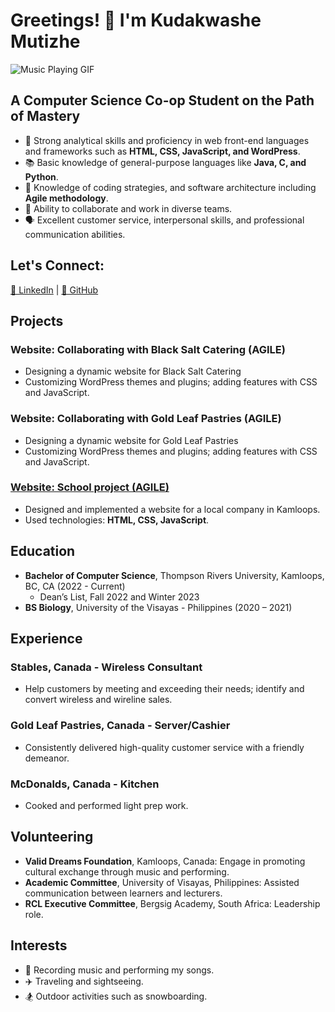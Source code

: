 # Greetings! 👋 I'm Kudakwashe Mutizhe

![Music Playing GIF](https://media.giphy.com/media/l1J9R1Q7LJGSZOxFe/giphy.gif) 

## A Computer Science Co-op Student on the Path of Mastery

- 🚀 Strong analytical skills and proficiency in web front-end languages and frameworks such as **HTML, CSS, JavaScript, and WordPress**.
- 📚 Basic knowledge of general-purpose languages like **Java, C, and Python**.
- 🔄 Knowledge of coding strategies, and software architecture including **Agile methodology**.
- 🤝 Ability to collaborate and work in diverse teams.
- 🗣️ Excellent customer service, interpersonal skills, and professional communication abilities.

## Let's Connect:

[🔗 LinkedIn](https://www.linkedin.com/in/kudakwashe-mutizhe) | [📂 GitHub](https://github.com/KudakwasheMutizhe)

## Projects

### Website: Collaborating with Black Salt Catering (AGILE) 
- Designing a dynamic website for Black Salt Catering
- Customizing WordPress themes and plugins; adding features with CSS and JavaScript.

### Website: Collaborating with Gold Leaf Pastries (AGILE)
- Designing a dynamic website for Gold Leaf Pastries
- Customizing WordPress themes and plugins; adding features with CSS and JavaScript.

### [Website: School project (AGILE)](https://kudakwashemutizhe.github.io/home.html)
- Designed and implemented a website for a local company in Kamloops.
- Used technologies: **HTML, CSS, JavaScript**.

## Education
- **Bachelor of Computer Science**, Thompson Rivers University, Kamloops, BC, CA (2022 - Current)
  - Dean’s List, Fall 2022 and Winter 2023
- **BS Biology**, University of the Visayas - Philippines (2020 – 2021)

## Experience

### Stables, Canada - Wireless Consultant
- Help customers by meeting and exceeding their needs; identify and convert wireless and wireline sales.

### Gold Leaf Pastries, Canada - Server/Cashier
- Consistently delivered high-quality customer service with a friendly demeanor.

### McDonalds, Canada - Kitchen
- Cooked and performed light prep work.

## Volunteering
- **Valid Dreams Foundation**, Kamloops, Canada: Engage in promoting cultural exchange through music and performing.
- **Academic Committee**, University of Visayas, Philippines: Assisted communication between learners and lecturers.
- **RCL Executive Committee**, Bergsig Academy, South Africa: Leadership role.

## Interests
- 🎤 Recording music and performing my songs.
- ✈️ Traveling and sightseeing.
- 🏂 Outdoor activities such as snowboarding.
